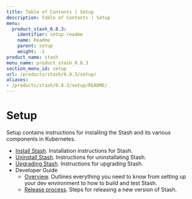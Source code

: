 ```yaml
---
title: Table of Contents | Setup
description: Table of Contents | Setup
menu:
  product_stash_0.8.3:
    identifier: setup-readme
    name: Readme
    parent: setup
    weight: -1
product_name: stash
menu_name: product_stash_0.8.3
section_menu_id: setup
url: /products/stash/0.8.3/setup/
aliases:
- /products/stash/0.8.3/setup/README/
---
```


# Setup

Setup contains instructions for installing the Stash and its various components in Kubernetes.

- [Install Stash](/products/stash/0.8.3/setup/install). Installation instructions for Stash.
- [Uninstall Stash](/products/stash/0.8.3/setup/uninstall). Instructions for uninstallating Stash.
- [Upgrading Stash](/products/stash/0.8.3/setup/upgrade). Instructions for upgrading Stash.
- Developer Guide
  - [Overview](/products/stash/0.8.3/setup/developer-guide/overview). Outlines everything you need to know from setting up your dev environment to how to build and test Stash.
  - [Release process](/products/stash/0.8.3/setup/developer-guide/release). Steps for releasing a new version of Stash.
